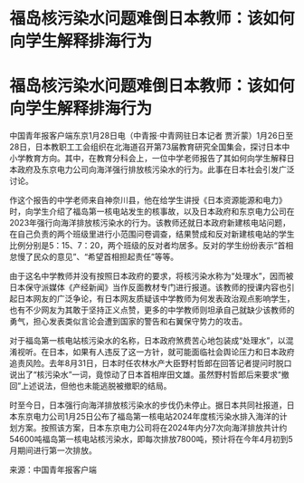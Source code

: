 # 福岛核污染水问题难倒日本教师：该如何向学生解释排海行为

# 福岛核污染水问题难倒日本教师：该如何向学生解释排海行为

中国青年报客户端东京1月28日电（中青报·中青网驻日本记者
贾沂蒙）1月26日至28日，日本教职工工会组织在北海道召开第73届教育研究全国集会，探讨日本中小学教育方向。其中，在教育分科会上，一位中学老师报告了其如何向学生解释日本政府及东京电力公司向海洋强行排放核污染水的行为。此事在日本社会引发广泛讨论。

作这个报告的中学老师来自神奈川县，他在给学生讲授《日本资源能源和电力》时，向学生介绍了福岛第一核电站发生的核事故，以及日本政府和东京电力公司在2023年强行向海洋排放核污染水的行为。该教师还就日本政府新建核电站问题，在自己负责的两个班级里进行小范围问卷调查，结果赞成和反对新建核电站的学生比例分别是5：15、7：20，两个班级的反对者均居多。反对的学生纷纷表示“首相怠慢了民众的意见”、“希望首相担起责任”等等。

由于这名中学教师并没有按照日本政府的要求，将核污染水称为“处理水”，因而被日本保守派媒体《产经新闻》当作反面教材专门进行报道。该教师的授课内容也引起日本网友的广泛争论，有日本网友质疑该中学教师为何发表政治观点影响学生，也有不少网友为其敢于坚持正义点赞，更多的中学教师则坦承自己就缺少该教师的勇气，担心发表类似言论会遭到国家的警告和右翼保守势力的攻击。

对于福岛第一核电站核污染水的名称，日本政府煞费苦心地包装成“处理水”，以混淆视听。在日本，如果有人违反了这一方针，就可能面临社会舆论压力和日本政府追责风险。去年8月31日，日本时任农林水产大臣野村哲郎在回答记者提问时脱口说出了“核污染水”一词，竟惊动了日本首相岸田文雄。虽然野村哲郎后来要求“撤回”上述说法，但他也未能逃脱被撤职的结局。

时至今日，日本强行向海洋排放核污染水的步伐仍未停止。据日本共同社报道，日本东京电力公司1月25日公布了福岛第一核电站2024年度核污染水排入海洋的计划方案。按照该方案，日本东京电力公司将在2024年内分7次向海洋排放共计约54600吨福岛第一核电站核污染水，即每次排放7800吨，预计将在今年4月初到5月期间进行第一次排放。

来源：中国青年报客户端

